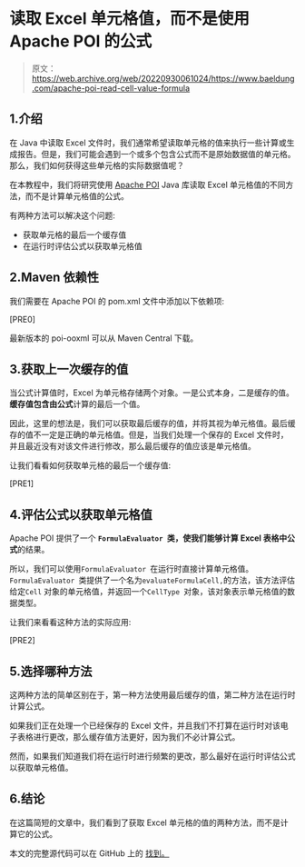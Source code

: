 # 读取 Excel 单元格值，而不是使用 Apache POI 的公式

> 原文：<https://web.archive.org/web/20220930061024/https://www.baeldung.com/apache-poi-read-cell-value-formula>

## 1.介绍

在 Java 中读取 Excel 文件时，我们通常希望读取单元格的值来执行一些计算或生成报告。但是，我们可能会遇到一个或多个包含公式而不是原始数据值的单元格。那么，我们如何获得这些单元格的实际数据值呢？

在本教程中，我们将研究使用 [Apache POI](/web/20220628160923/https://www.baeldung.com/java-microsoft-excel) Java 库读取 Excel 单元格值的不同方法，而不是计算单元格值的公式。

有两种方法可以解决这个问题:

*   获取单元格的最后一个缓存值
*   在运行时评估公式以获取单元格值

## 2.Maven 依赖性

我们需要在 Apache POI 的 pom.xml 文件中添加以下依赖项:

[PRE0]

最新版本的 poi-ooxml 可以从 Maven Central 下载。

## 3.获取上一次缓存的值

当公式计算值时，Excel 为单元格存储两个对象。一是公式本身，二是缓存的值。**缓存值包含由公式**计算的最后一个值。

因此，这里的想法是，我们可以获取最后缓存的值，并将其视为单元格值。最后缓存的值不一定是正确的单元格值。但是，当我们处理一个保存的 Excel 文件时，并且最近没有对该文件进行修改，那么最后缓存的值应该是单元格值。

让我们看看如何获取单元格的最后一个缓存值:

[PRE1]

## 4.评估公式以获取单元格值

Apache POI 提供了一个 **`FormulaEvaluator `类，使我们能够计算 Excel 表格中公式**的结果。

所以，我们可以使用`FormulaEvaluator `在运行时直接计算单元格值。`FormulaEvaluator `类提供了一个名为`evaluateFormulaCell,`的方法，该方法评估给定`Cell` 对象的单元格值，并返回一个`CellType `对象，该对象表示单元格值的数据类型。

让我们来看看这种方法的实际应用:

[PRE2]

## 5.选择哪种方法

这两种方法的简单区别在于，第一种方法使用最后缓存的值，第二种方法在运行时计算公式。

如果我们正在处理一个已经保存的 Excel 文件，并且我们不打算在运行时对该电子表格进行更改，那么缓存值方法更好，因为我们不必计算公式。

然而，如果我们知道我们将在运行时进行频繁的更改，那么最好在运行时评估公式以获取单元格值。

## 6.结论

在这篇简短的文章中，我们看到了获取 Excel 单元格的值的两种方法，而不是计算它的公式。

本文的完整源代码可以在 GitHub 上的  [找到。](https://web.archive.org/web/20220628160923/https://github.com/eugenp/tutorials/tree/master/apache-poi)